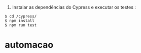 1. Instalar as dependências do Cypress e executar os testes :
```
$ cd /cypress/
$ npm install
$ npm run test
```
# automacao
